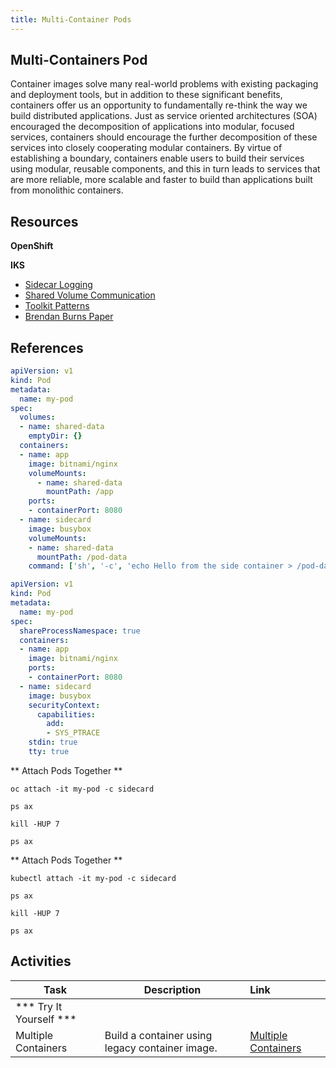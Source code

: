 ```yaml
---
title: Multi-Container Pods
---
```



## Multi-Containers Pod

Container images solve many real-world problems with existing packaging and deployment tools, but in addition to these significant benefits, containers offer us an opportunity to fundamentally re-think the way we build distributed applications. Just as service oriented architectures (SOA) encouraged the decomposition of applications into modular, focused services, containers should encourage the further decomposition of these services into closely cooperating modular containers.  By virtue of establishing a boundary, containers enable users to build their services using modular, reusable components, and this in turn leads to services that are more reliable, more scalable and faster to build than applications built from monolithic containers.

## Resources

**OpenShift**

**IKS**
- [Sidecar Logging](https://kubernetes.io/docs/concepts/cluster-administration/logging/#using-a-sidecar-container-with-the-logging-agent)
- [Shared Volume Communication](https://kubernetes.io/docs/tasks/access-application-cluster/communicate-containers-same-pod-shared-volume/)
- [Toolkit Patterns](https://kubernetes.io/blog/2015/06/the-distributed-system-toolkit-patterns/)
- [Brendan Burns Paper](https://static.googleusercontent.com/media/research.google.com/en//pubs/archive/45406.pdf)

## References

```yaml
apiVersion: v1
kind: Pod
metadata:
  name: my-pod
spec:
  volumes:
  - name: shared-data
    emptyDir: {}
  containers:
  - name: app
    image: bitnami/nginx
    volumeMounts:
      - name: shared-data
        mountPath: /app
    ports:
    - containerPort: 8080
  - name: sidecard
    image: busybox
    volumeMounts:
    - name: shared-data
      mountPath: /pod-data
    command: ['sh', '-c', 'echo Hello from the side container > /pod-data/index.html && sleep 3600']
```

```yaml
apiVersion: v1
kind: Pod
metadata:
  name: my-pod
spec:
  shareProcessNamespace: true
  containers:
  - name: app
    image: bitnami/nginx
    ports:
    - containerPort: 8080
  - name: sidecard
    image: busybox
    securityContext:
      capabilities:
        add:
        - SYS_PTRACE
    stdin: true
    tty: true
```
<Tabs>
<Tab label="OpenShift">

** Attach Pods Together **  
```
oc attach -it my-pod -c sidecard
```
```
ps ax
```
```
kill -HUP 7
```
```
ps ax
```
</Tab>

<Tab label="IKS">

** Attach Pods Together **
```
kubectl attach -it my-pod -c sidecard
```
```
ps ax
```
```
kill -HUP 7
```
```
ps ax
```

</Tab>

</Tabs>

## Activities

| Task                            | Description         | Link        |
| --------------------------------| ------------------  |:----------- |
| *** Try It Yourself ***                         |         |         |   
| Multiple Containers | Build a container using legacy container image.| [Multiple Containers](../activities/labs/lab3) |
